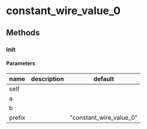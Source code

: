 # constant_wire_value_0




## Methods


### __init__




#### Parameters
name | description | default
--- | --- | ---
self |  | 
a |  | 
b |  | 
prefix |  | "constant_wire_value_0"




